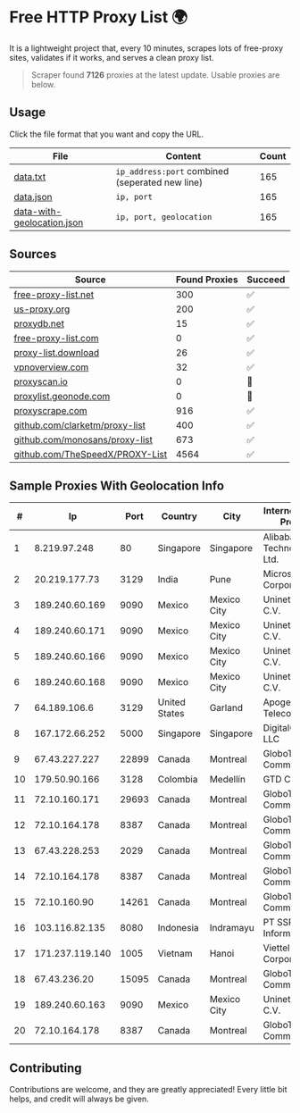 
# Free HTTP Proxy List 🌍

It is a lightweight project that, every 10 minutes, scrapes lots of free-proxy sites, validates if it works, and serves a clean proxy list.


> Scraper found **7126** proxies at the latest update. Usable proxies are below.

## Usage

Click the file format that you want and copy the URL.


|File|Content|Count|
|----|-------|-----|
|[data.txt](https://raw.githubusercontent.com/themiralay/Proxy-List-World/master/data.txt)|`ip_address:port` combined (seperated new line)|165|
|[data.json](https://raw.githubusercontent.com/themiralay/Proxy-List-World/master/data.json)|`ip, port`|165|
|[data-with-geolocation.json](https://raw.githubusercontent.com/themiralay/Proxy-List-World/master/data-with-geolocation.json)|`ip, port, geolocation`|165|

## Sources

|Source|Found Proxies|Succeed|
|------|-------------|-------|
|[free-proxy-list.net](https://free-proxy-list.net)|300|✅|
|[us-proxy.org](https://www.us-proxy.org)|200|✅|
|[proxydb.net](http://proxydb.net)|15|✅|
|[free-proxy-list.com](https://free-proxy-list.com/?page=&port=&type%5B%5D=http&type%5B%5D=https&up_time=0&search=Search)|0|✅|
|[proxy-list.download](https://www.proxy-list.download/HTTP)|26|✅|
|[vpnoverview.com](https://vpnoverview.com/privacy/anonymous-browsing/free-proxy-servers)|32|✅|
|[proxyscan.io](https://www.proxyscan.io)|0|🚫|
|[proxylist.geonode.com](https://proxylist.geonode.com/api/proxy-list?limit=300&page=1&sort_by=lastChecked&sort_type=desc&protocols=http,https)|0|🚫|
|[proxyscrape.com](https://api.proxyscrape.com/v2/?request=displayproxies&protocol=http&timeout=10000&country=all&ssl=all&anonymity=all)|916|✅|
|[github.com/clarketm/proxy-list](https://raw.githubusercontent.com/clarketm/proxy-list/master/proxy-list-raw.txt)|400|✅|
|[github.com/monosans/proxy-list](https://raw.githubusercontent.com/monosans/proxy-list/main/proxies/http.txt)|673|✅|
|[github.com/TheSpeedX/PROXY-List](https://raw.githubusercontent.com/TheSpeedX/PROXY-List/master/http.txt)|4564|✅|


## Sample Proxies With Geolocation Info

|#|Ip|Port|Country|City|Internet Service Provider|
|-|--|----|-------|----|-------------------------|
|1|8.219.97.248|80|Singapore|Singapore|Alibaba (US) Technology Co., Ltd.|
|2|20.219.177.73|3129|India|Pune|Microsoft Corporation|
|3|189.240.60.169|9090|Mexico|Mexico City|Uninet S.A. de C.V.|
|4|189.240.60.171|9090|Mexico|Mexico City|Uninet S.A. de C.V.|
|5|189.240.60.166|9090|Mexico|Mexico City|Uninet S.A. de C.V.|
|6|189.240.60.168|9090|Mexico|Mexico City|Uninet S.A. de C.V.|
|7|64.189.106.6|3129|United States|Garland|Apogee Telecom Inc.|
|8|167.172.66.252|5000|Singapore|Singapore|DigitalOcean, LLC|
|9|67.43.227.227|22899|Canada|Montreal|GloboTech Communications|
|10|179.50.90.166|3128|Colombia|Medellín|GTD COLOMBIA|
|11|72.10.160.171|29693|Canada|Montreal|GloboTech Communications|
|12|72.10.164.178|8387|Canada|Montreal|GloboTech Communications|
|13|67.43.228.253|2029|Canada|Montreal|GloboTech Communications|
|14|72.10.164.178|8387|Canada|Montreal|GloboTech Communications|
|15|72.10.160.90|14261|Canada|Montreal|GloboTech Communications|
|16|103.116.82.135|8080|Indonesia|Indramayu|PT SSR Digital Informatika|
|17|171.237.119.140|1005|Vietnam|Hanoi|Viettel Corporation|
|18|67.43.236.20|15095|Canada|Montreal|GloboTech Communications|
|19|189.240.60.163|9090|Mexico|Mexico City|Uninet S.A. de C.V.|
|20|72.10.164.178|8387|Canada|Montreal|GloboTech Communications|



## Contributing

Contributions are welcome, and they are greatly appreciated! Every
little bit helps, and credit will always be given.

